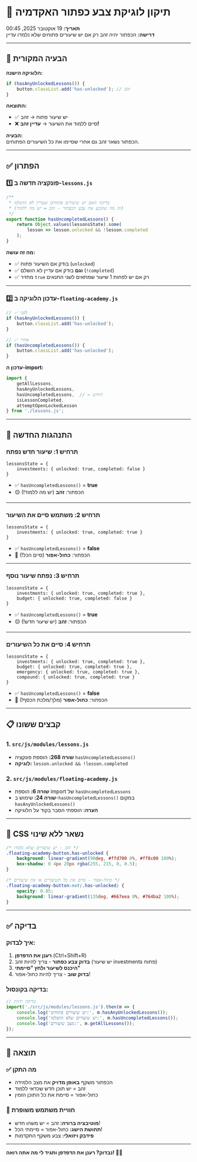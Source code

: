 # 🎨 תיקון לוגיקת צבע כפתור האקדמיה
**תאריך:** 19 אוקטובר 2025, 00:45  
**דרישה:** הכפתור יהיה זהב רק אם יש שיעורים פתוחים שלא נלמדו עדיין

---

## 🎯 הבעיה המקורית

**הלוגיקה הישנה:**
```javascript
if (hasAnyUnlockedLessons()) {
    button.classList.add('has-unlocked'); // זהב
}
```

**התוצאה:**
- ✅ יש שיעור פתוח → זהב
- ❌ סיים ללמוד את השיעור → **עדיין זהב!**

**הבעיה:**  
הכפתור נשאר זהב גם אחרי שסיימו את כל השיעורים הפתוחים.

---

## ✅ הפתרון

### 1️⃣ פונקציה חדשה ב-`lessons.js`

```javascript
/**
 * בדיקה האם יש שיעורים פתוחים שעדיין לא הושלמו
 * (זה מה שקובע את צבע הכפתור - זהב = יש מה ללמוד)
 */
export function hasUncompletedLessons() {
    return Object.values(lessonsState).some(
        lesson => lesson.unlocked && !lesson.completed
    );
}
```

**מה זה עושה:**
- ✅ בודק אם השיעור פתוח (`unlocked`)
- ✅ **וגם** בודק אם עדיין לא הושלם (`!completed`)
- ✅ מחזיר `true` רק אם יש לפחות 1 שיעור שמתאים לשני התנאים

---

### 2️⃣ עדכון הלוגיקה ב-`floating-academy.js`

```javascript
// ✅ לפני
if (hasAnyUnlockedLessons()) {
    button.classList.add('has-unlocked');
}

// ✅ אחרי
if (hasUncompletedLessons()) {
    button.classList.add('has-unlocked');
}
```

**עדכון ה-import:**
```javascript
import { 
    getAllLessons, 
    hasAnyUnlockedLessons, 
    hasUncompletedLessons,  // ← חדש!
    isLessonCompleted, 
    attemptOpenLockedLesson 
} from './lessons.js';
```

---

## 🎨 התנהגות החדשה

### תרחיש 1: שיעור חדש נפתח
```
lessonsState = {
    investments: { unlocked: true, completed: false }
}
```
- ✅ `hasUncompletedLessons()` = **true**
- 🟡 הכפתור: **זהב** (יש מה ללמוד!)

---

### תרחיש 2: משתמש סיים את השיעור
```
lessonsState = {
    investments: { unlocked: true, completed: true }
}
```
- ✅ `hasUncompletedLessons()` = **false**
- 🔵 הכפתור: **כחול-אפור** (סיים הכל!)

---

### תרחיש 3: נפתח שיעור נוסף
```
lessonsState = {
    investments: { unlocked: true, completed: true },
    budget: { unlocked: true, completed: false }
}
```
- ✅ `hasUncompletedLessons()` = **true**
- 🟡 הכפתור: **זהב** (יש שיעור חדש!)

---

### תרחיש 4: סיים את כל השיעורים
```
lessonsState = {
    investments: { unlocked: true, completed: true },
    budget: { unlocked: true, completed: true },
    emergency: { unlocked: true, completed: true },
    compound: { unlocked: true, completed: true }
}
```
- ✅ `hasUncompletedLessons()` = **false**
- 🔵 הכפתור: **כחול-אפור** (מלך/מלכת הכסף!)

---

## 📋 קבצים ששונו

### 1. `src/js/modules/lessons.js`
- **שורה 268:** הוספת פונקציה `hasUncompletedLessons()`
- **לוגיקה:** `lesson.unlocked && !lesson.completed`

### 2. `src/js/modules/floating-academy.js`
- **שורה 6:** הוספת import של `hasUncompletedLessons`
- **שורה 24:** שימוש ב-`hasUncompletedLessons()` במקום `hasAnyUnlockedLessons()`
- **הערה:** הוספתי הסבר בקוד על הלוגיקה

---

## 🎯 CSS נשאר ללא שינוי

```css
/* זהב - יש שיעורים שלא נלמדו */
.floating-academy-button.has-unlocked {
    background: linear-gradient(90deg, #ffd700 0%, #ff8c00 100%);
    box-shadow: 0 4px 20px rgba(255, 215, 0, 0.5);
}

/* כחול-אפור - סיים את כל השיעורים או אין שיעורים */
.floating-academy-button:not(.has-unlocked) {
    opacity: 0.85;
    background: linear-gradient(135deg, #667eea 0%, #764ba2 100%);
}
```

---

## ✅ בדיקה

### איך לבדוק:
1. **רענן את הדפדפן** (Ctrl+Shift+R)
2. **בדוק צבע כפתור** - צריך להיות זהב (יש שיעור investments פתוח)
3. **היכנס לשיעור ולחץ "סיימתי"**
4. **בדוק שוב** - צריך להיות כחול-אפור!

### בדיקה בקונסול:
```javascript
// בדיקה ידנית
import('./src/js/modules/lessons.js').then(m => {
    console.log('יש שיעורים פתוחים:', m.hasAnyUnlockedLessons());
    console.log('יש שיעורים שלא הושלמו:', m.hasUncompletedLessons());
    console.log('מצב שיעורים:', m.getAllLessons());
});
```

---

## 🎉 תוצאה

### ✅ מה התקן
- הכפתור משקף **באופן מדויק** את מצב הלמידה
- זהב = יש תוכן חדש שכדאי ללמוד
- כחול-אפור = סיימת את כל התוכן הזמין

### 🎯 חוויית משתמש משופרת
- **מוטיבציה ברורה:** זהב = יש משהו חדש!
- **תחושת הישג:** כחול-אפור = סיימתי הכל!
- **פידבק ויזואלי:** צבע משקף התקדמות

---

**נבדוק? רענן את הדפדפן ותגיד לי מה אתה רואה!** 🎨✨
